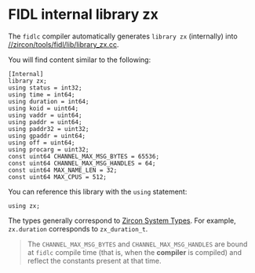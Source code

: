 
# FIDL internal library zx

The `fidlc` compiler automatically generates `library zx` (internally) into
[//zircon/tools/fidl/lib/library_zx.cc](/zircon/tools/fidl/lib/library_zx.cc).

You will find content similar to the following:

```fidl
[Internal]
library zx;
using status = int32;
using time = int64;
using duration = int64;
using koid = uint64;
using vaddr = uint64;
using paddr = uint64;
using paddr32 = uint32;
using gpaddr = uint64;
using off = uint64;
using procarg = uint32;
const uint64 CHANNEL_MAX_MSG_BYTES = 65536;
const uint64 CHANNEL_MAX_MSG_HANDLES = 64;
const uint64 MAX_NAME_LEN = 32;
const uint64 MAX_CPUS = 512;
```

You can reference this library with the `using` statement:

```fidl
using zx;
```

The types generally correspond to [Zircon System
Types](/docs/concepts/api/system.md#types). For example,
`zx.duration` corresponds to `zx_duration_t`.

> The `CHANNEL_MAX_MSG_BYTES` and `CHANNEL_MAX_MSG_HANDLES`
> are bound at `fidlc` compile time (that is, when the **compiler**
> is compiled) and reflect the constants present at that time.
